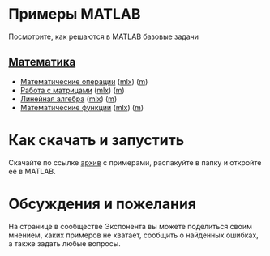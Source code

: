 # Примеры MATLAB
Посмотрите, как решаются в MATLAB базовые задачи

## [Математика](Math)
- [Математические операции](Math/math_operations.pdf) ([mlx](Math/math_operations.mxl)) ([m](Math/math_operations_plain.m))
- [Работа с матрицами](Math/matrices.pdf) ([mlx](Math/matrices.mxl)) ([m](Math/matrices.m))
- [Линейная алгебра](Math/linear_algebra.pdf) ([mlx](Math/linear_algebra.mxl)) ([m](Math/linear_algebra_plain.m))
- [Математические функции](Math/math_functions.pdf) ([mlx](Math/math_functions.mxl)) ([m](Math/math_functions_plain.m))

# Как скачать и запустить

Скачайте по ссылке [архив](https://github.com/ETMC-Exponenta/MATLAB-Examples/archive/master.zip) с примерами, распакуйте в папку и откройте её в MATLAB.

# Обсуждения и пожелания
На странице в сообществе Экспонента вы можете поделиться своим мнением, каких примеров не хватает, сообщить о найденных ошибках, а также задать любые вопросы.